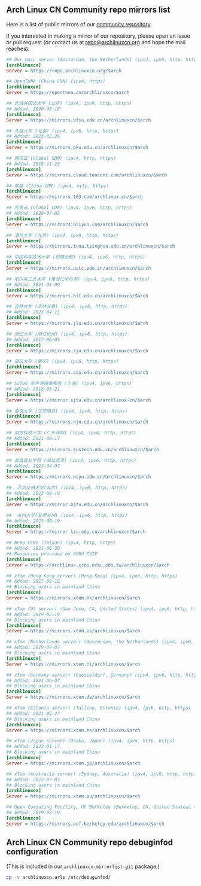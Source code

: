## Arch Linux CN Community repo mirrors list

Here is a list of public mirrors of our [community repository](https://github.com/archlinuxcn/repo).

If you interested in making a mirror of our repository, please open an issue or pull request (or contact us at repo@archlinuxcn.org and hope the mail reaches).

```ini
## Our main server (Amsterdam, the Netherlands) (ipv4, ipv6, http, https)
[archlinuxcn]
Server = https://repo.archlinuxcn.org/$arch
```

```ini
## OpenTUNA (China CDN) (ipv4, https)
[archlinuxcn]
Server = https://opentuna.cn/archlinuxcn/$arch
```

```ini
## 北京外国语大学 (北京) (ipv4, ipv6, http, https)
## Added: 2020-05-18
[archlinuxcn]
Server = https://mirrors.bfsu.edu.cn/archlinuxcn/$arch
```

```ini
## 北京大学 (北京) (ipv4, ipv6, http, https)
## Added: 2023-02-26
[archlinuxcn]
Server = https://mirrors.pku.edu.cn/archlinuxcn/$arch
```

```ini
## 腾讯云 (Global CDN) (ipv4, http, https)
## Added: 2018-11-23
[archlinuxcn]
Server = https://mirrors.cloud.tencent.com/archlinuxcn/$arch
```

```ini
## 网易 (China CDN) (ipv4, http, https)
[archlinuxcn]
Server = https://mirrors.163.com/archlinux-cn/$arch
```

```ini
## 阿里云 (Global CDN) (ipv4, ipv6, http, https)
## Added: 2020-07-03
[archlinuxcn]
Server = https://mirrors.aliyun.com/archlinuxcn/$arch
```

```ini
## 清华大学 (北京) (ipv4, ipv6, http, https)
[archlinuxcn]
Server = https://mirrors.tuna.tsinghua.edu.cn/archlinuxcn/$arch
```

```ini
## 中国科学技术大学 (安徽合肥) (ipv4, ipv6, http, https)
[archlinuxcn]
Server = https://mirrors.ustc.edu.cn/archlinuxcn/$arch
```

```ini
## 哈尔滨工业大学 (黑龙江哈尔滨) (ipv4, ipv6, http, https)
## Added: 2021-01-09
[archlinuxcn]
Server = https://mirrors.hit.edu.cn/archlinuxcn/$arch
```

```ini
## 吉林大学 (吉林长春) (ipv4, ipv6, http, https)
## Added: 2023-04-21
[archlinuxcn]
Server = https://mirrors.jlu.edu.cn/archlinuxcn/$arch
```

```ini
## 浙江大学 (浙江杭州) (ipv4, ipv6, http, https)
## Added: 2017-06-05
[archlinuxcn]
Server = https://mirrors.zju.edu.cn/archlinuxcn/$arch
```

```ini
## 重庆大学 (重庆) (ipv4, ipv6, http, https)
[archlinuxcn]
Server = https://mirrors.cqu.edu.cn/archlinuxcn/$arch
```

```ini
## SJTUG 软件源镜像服务 (上海) (ipv4, ipv6, https)
## Added: 2018-05-21
[archlinuxcn]
Server = https://mirror.sjtu.edu.cn/archlinux-cn/$arch
```

```ini
## 南京大学 (江苏南京) (ipv4, ipv6, http, https)
[archlinuxcn]
Server = https://mirrors.nju.edu.cn/archlinuxcn/$arch
```

```ini
## 南方科技大学 (广东深圳) (ipv4, ipv6, http, https)
## Added: 2021-08-17
[archlinuxcn]
Server = https://mirrors.sustech.edu.cn/archlinuxcn/$arch
```

```ini
## 武昌首义学院 (湖北武汉) (ipv4, ipv6, http, https)
## Added: 2023-04-07
[archlinuxcn]
Server = https://mirrors.wsyu.edu.cn/archlinuxcn/$arch
```

```ini
##  北京交通大学(北京) (ipv4, ipv6, http, https)
## Added: 2023-08-19
[archlinuxcn]
Server = https://mirror.bjtu.edu.cn/archlinuxcn/$arch
```

```ini
##  兰州大学(甘肃兰州) (ipv4, ipv6, http, https)
## Added: 2023-08-19
[archlinuxcn]
Server = https://mirror.lzu.edu.cn/archlinuxcn/$arch
```

```ini
## NCKU CCNS (Taiwan) (ipv4, http, https)
## Added: 2021-06-30
## Resources provided by NCKU CSIE
[archlinuxcn]
Server = https://archlinux.ccns.ncku.edu.tw/archlinuxcn/$arch
```

```ini
## xTom (Hong Kong server) (Hong Kong) (ipv4, ipv6, http, https)
## Added: 2017-09-18
## Blocking users in mainland China
[archlinuxcn]
Server = https://mirrors.xtom.hk/archlinuxcn/$arch
```

```ini
## xTom (US server) (San Jose, CA, United States) (ipv4, ipv6, http, https)
## Added: 2019-02-19
## Blocking users in mainland China
[archlinuxcn]
Server = https://mirrors.xtom.us/archlinuxcn/$arch
```

```ini
## xTom (Netherlands server) (Amsterdam, the Netherlands) (ipv4, ipv6, http, https)
## Added: 2019-09-07
## Blocking users in mainland China
[archlinuxcn]
Server = https://mirrors.xtom.nl/archlinuxcn/$arch
```

```ini
## xTom (Germany server) (Duesseldorf, Germany) (ipv4, ipv6, http, https)
## Added: 2021-05-07
## Blocking users in mainland China
[archlinuxcn]
Server = https://mirrors.xtom.de/archlinuxcn/$arch
```

```ini
## xTom (Estonia server) (Tallinn, Estonia) (ipv4, ipv6, http, https)
## Added: 2021-05-27
## Blocking users in mainland China
[archlinuxcn]
Server = https://mirrors.xtom.ee/archlinuxcn/$arch
```

```ini
## xTom (Japan server) (Osaka, Japan) (ipv4, ipv6, http, https)
## Added: 2022-01-17
## Blocking users in mainland China
[archlinuxcn]
Server = https://mirrors.xtom.jp/archlinuxcn/$arch
```

```ini
## xTom (Australia server) (Sydney, Australia) (ipv4, ipv6, http, https)
## Added: 2022-07-03
## Blocking users in mainland China
[archlinuxcn]
Server = https://mirrors.xtom.au/archlinuxcn/$arch
```

```ini
## Open Computing Facility, UC Berkeley (Berkeley, CA, United States) (ipv4, ipv6, http, https)
## Added: 2019-02-19
[archlinuxcn]
Server = https://mirrors.ocf.berkeley.edu/archlinuxcn/$arch
```


## Arch Linux CN Community repo debuginfod configuration

(This is included in our `archlinuxcn-mirrorlist-git` package.)

```bash
cp -v archlinuxcn.urls /etc/debuginfod/
```

